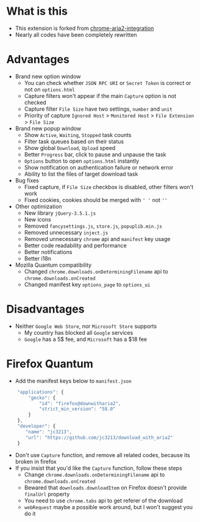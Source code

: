 # What is this

- This extension is forked from [chrome-aria2-integration](https://github.com/robbielj/chrome-aria2-integration)
- Nearly all codes have been completely rewritten


# Advantages

- Brand new option window
  - You can check whether `JSON RPC URI` or `Secret Token` is correct or not on `options.html`
  - Capture filters won't appear if the main `Capture` option is not checked
  - Capture filter `File Size` have two settings, `number` and `unit`
  - Priority of capture `Ignored Host` > `Monitored Host` > `File Extension` > `File Size`
- Brand new popup window
  - Show `Active`, `Waiting`, `Stopped` task counts
  - Filter task queues based on their status
  - Show global `Download`, `Upload` speed
  - Better `Progress` bar, click to pause and unpause the task
  - `Options` button to open `options.html` instantly
  - Show notification on authentication failure or network error
  - Ability to list the files of target download task
- Bug fixes
  - Fixed capture, if `File Size` checkbox is disabled, other filters won't work
  - Fixed cookies, cookies should be merged with `' '` not `''`
- Other optimization
  - New library `jQuery-3.5.1.js`
  - New icons
  - Removed `fancysettings.js`, `store.js`, `popuplib.min.js`
  - Removed unnecessary `inject.js`
  - Removed unnecessary `chrome` api and `manifest` key usage
  - Better code readability and performance
  - Better notifications
  - Better i18n
- Mozilla Quantum compatibility
  - Changed `chrome.downloads.onDeterminingFilename` api to `chrome.downloads.onCreated`
  - Changed manifest key `options_page` to `options_ui`


# Disadvantages

- Neither `Google Web Store`, nor `Microsoft Store` supports
  - My country has blocked all `Google` services
  - `Google` has a 5$ fee, and `Microsoft` has a $18 fee

# Firefox Quantum

- Add the manifest keys below to `manifest.json`
```javascript
    "applications": {
        "gecko": {
            "id": "firefox@downwitharia2",
            "strict_min_version": "58.0"
        }
    },
    "developer": {
       "name": "jc3213",
       "url": "https://github.com/jc3213/download_with_aria2"
    }
```
- Don't use `Capture` function, and remove all related codes, because its broken in firefox
- If you insist that you'd like the `Capture` function, follow these steps
    - Change `chrome.downloads.onDeterminingFilename` api to `chrome.downloads.onCreated`
    - Bewared that `downloads.downloadItem` on Firefox doesn't provide `finalUrl` property
    - You need to use `chrome.tabs` api to get referer of the download
    - `webRequest` maybe a possible work around, but I won't suggest you do it